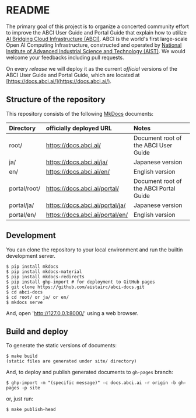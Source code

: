 # README

The primary goal of this project is to organize a concerted community effort to improve the ABCI User Guide and Portal Guide that explain how to utilize [AI Bridging Cloud Infrastructure (ABCI)](https://abci.ai/).
ABCI is the world's first large-scale Open AI Computing Infrastructure, constructed and operated by [National Institute of Advanced Industrial Science and Technology (AIST)](https://www.aist.go.jp/).
We would welcome your feedbacks including pull requests.

On every *release* we will deploy it as the current *official* versions of the ABCI User Guide and Portal Guide, which are located at [https://docs.abci.ai/](https://docs.abci.ai/).

## Structure of the repository

This repository consists of the following [MkDocs](https://www.mkdocs.org/) documents:

| Directory | officially deployed URL | Notes |
|:--|:--|:--|
| root/ | https://docs.abci.ai/    | Document root of the ABCI User Guide |
| ja/   | https://docs.abci.ai/ja/ | Japanese version |
| en/   | https://docs.abci.ai/en/ | English version |
| portal/root/ | https://docs.abci.ai/portal/    | Document root of the ABCI Portal Guide |
| portal/ja/   | https://docs.abci.ai/portal/ja/ | Japanese version |
| portal/en/   | https://docs.abci.ai/portal/en/ | English version |

## Development

You can clone the repository to your local environment and run the builtin development server.

```
$ pip install mkdocs
$ pip install mkdocs-material
$ pip install mkdocs-redirects
$ pip install ghp-import # for deployment to GitHub pages
$ git clone https://github.com/aistairc/abci-docs.git
$ cd abci-docs
$ cd root/ or ja/ or en/
$ mkdocs serve
```

And, open 'http://127.0.0.1:8000/' using a web browser.

## Build and deploy

To generate the static versions of documents:

```
$ make build
(static files are generated under site/ directory)
```

And, to deploy and publish generated documents to `gh-pages` branch:

```
$ ghp-import -m "(specific message)" -c docs.abci.ai -r origin -b gh-pages -p site
```

or, just run:

```
$ make publish-head
```
